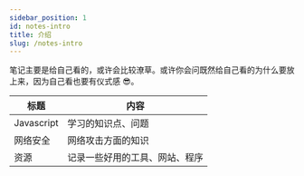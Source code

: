 ```yaml
---
sidebar_position: 1
id: notes-intro
title: 介绍
slug: /notes-intro
---
```


笔记主要是给自己看的，或许会比较潦草。或许你会问既然给自己看的为什么要放上来，因为自己看也要有仪式感 😎。

| 标题 | 内容 |
|-|-|
| Javascript | 学习的知识点、问题 |
| 网络安全 | 网络攻击方面的知识 |
| 资源 | 记录一些好用的工具、网站、程序 |